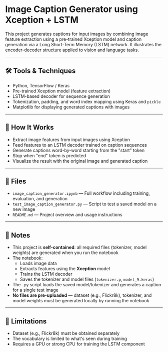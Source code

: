# Image Caption Generator using Xception + LSTM

This project generates captions for input images by combining image feature extraction using a pre-trained Xception model and caption generation via a Long Short-Term Memory (LSTM) network. It illustrates the encoder-decoder structure applied to vision and language tasks.

---

## 🛠️ Tools & Techniques

- Python, TensorFlow / Keras  
- Pre-trained Xception model (feature extraction)  
- LSTM-based decoder for sequence generation  
- Tokenization, padding, and word index mapping using Keras and `pickle`  
- Matplotlib for displaying generated captions with images

---

## 🧪 How It Works

- Extract image features from input images using Xception  
- Feed features to an LSTM decoder trained on caption sequences  
- Generate captions word-by-word starting from the "start" token  
- Stop when "end" token is predicted  
- Visualize the result with the original image and generated caption

---

## 📄 Files

- `image_caption_generator.ipynb` — Full workflow including training, evaluation, and generation  
- `test_image_caption_generator.py` — Script to test a saved model on a new image  
- `README.md` — Project overview and usage instructions

---

## 🔗 Notes

- This project is **self-contained**: all required files (tokenizer, model weights) are generated when you run the notebook
- The notebook:
  - Loads image data  
  - Extracts features using the **Xception** model  
  - Trains the LSTM decoder  
  - Saves the tokenizer and model files (`tokenizer.p`, `model_9.keras`)
- The `.py` script loads the saved model/tokenizer and generates a caption for a single test image
- **No files are pre-uploaded** — dataset (e.g., Flickr8k), tokenizer, and model weights must be generated locally by running the notebook

---

## 🚫 Limitations

- Dataset (e.g., Flickr8k) must be obtained separately  
- The vocabulary is limited to what's seen during training  
- Requires a GPU or strong CPU for training the LSTM component
